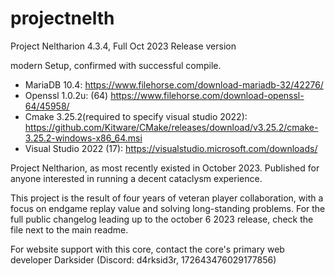 # projectnelth
 Project Neltharion 4.3.4, Full Oct 2023 Release version


modern Setup, confirmed with successful compile.

- MariaDB 10.4: https://www.filehorse.com/download-mariadb-32/42276/
- Openssl 1.0.2u: (64) https://www.filehorse.com/download-openssl-64/45958/
- Cmake 3.25.2(required to specify visual studio 2022): https://github.com/Kitware/CMake/releases/download/v3.25.2/cmake-3.25.2-windows-x86_64.msi
- Visual Studio 2022 (17):  https://visualstudio.microsoft.com/downloads/



Project Neltharion, as most recently existed in October 2023.
Published for anyone interested in running a decent cataclysm experience.

This project is the result of four years of veteran player collaboration, with a focus on endgame replay value and solving long-standing problems. 
For the full public changelog leading up to the october 6 2023 release, check the file next to the main readme.

For website support with this core, contact the core's primary web developer Darksider (Discord: d4rksid3r, 172643476029177856)